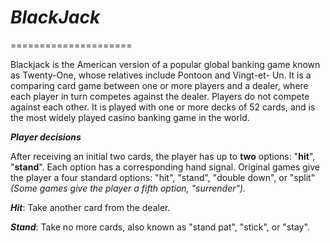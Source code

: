 # **_BlackJack_**
=====================

Blackjack is the American version of a popular global banking game known as Twenty-One, whose relatives include Pontoon and Vingt-et-  Un. It is a comparing card game between one or more players and a dealer, where each player in turn competes against the dealer. Players do not compete against each other. It is played with one or more decks of 52 cards, and is the most widely played casino banking game in the world.


**_Player decisions_**

After receiving an initial two cards, the player has up to **two** options: "**hit**", "**stand**". Each option has a corresponding   hand signal. Original games give the player a four standard options: "hit", "stand", "double down", or "split" _(Some games give the player a fifth option, "surrender")._

**_Hit_**: Take another card from the dealer.

**_Stand_**: Take no more cards, also known as "stand pat", "stick", or "stay".
